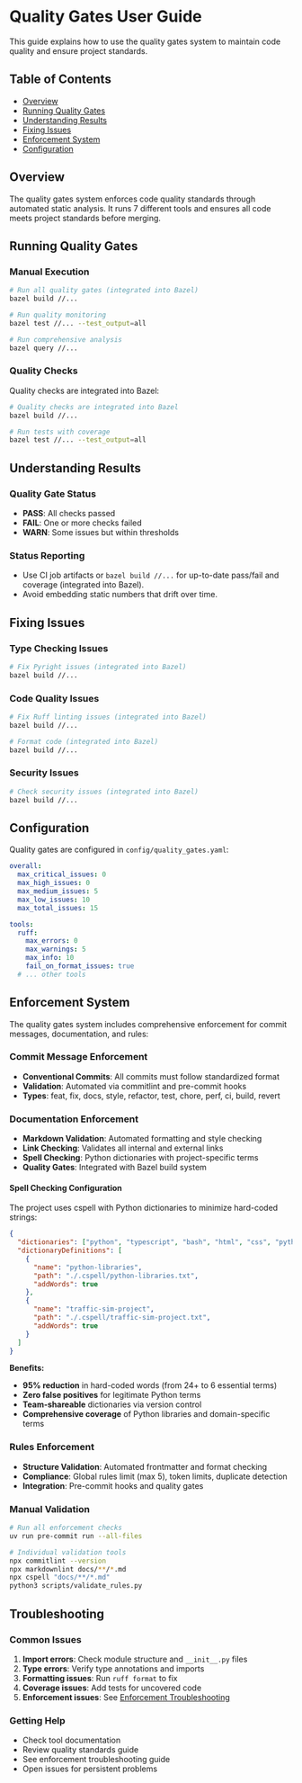 # Quality Gates User Guide

This guide explains how to use the quality gates system to maintain code quality and ensure project standards.

## Table of Contents
- [Overview](#overview)
- [Running Quality Gates](#running-quality-gates)
- [Understanding Results](#understanding-results)
- [Fixing Issues](#fixing-issues)
- [Enforcement System](#enforcement-system)
- [Configuration](#configuration)

## Overview

The quality gates system enforces code quality standards through automated static analysis. It runs 7 different tools and ensures all code meets project standards before merging.

## Running Quality Gates

### Manual Execution
```bash
# Run all quality gates (integrated into Bazel)
bazel build //...

# Run quality monitoring
bazel test //... --test_output=all

# Run comprehensive analysis
bazel query //...
```

### Quality Checks
Quality checks are integrated into Bazel:
```bash
# Quality checks are integrated into Bazel
bazel build //...

# Run tests with coverage
bazel test //... --test_output=all
```

## Understanding Results

### Quality Gate Status
- **PASS**: All checks passed
- **FAIL**: One or more checks failed
- **WARN**: Some issues but within thresholds

### Status Reporting
- Use CI job artifacts or `bazel build //...` for up-to-date pass/fail and coverage (integrated into Bazel).
- Avoid embedding static numbers that drift over time.

## Fixing Issues

### Type Checking Issues
```bash
# Fix Pyright issues (integrated into Bazel)
bazel build //...
```

### Code Quality Issues
```bash
# Fix Ruff linting issues (integrated into Bazel)
bazel build //...

# Format code (integrated into Bazel)
bazel build //...
```

### Security Issues
```bash
# Check security issues (integrated into Bazel)
bazel build //...
```

## Configuration

Quality gates are configured in `config/quality_gates.yaml`:
```yaml
overall:
  max_critical_issues: 0
  max_high_issues: 0
  max_medium_issues: 5
  max_low_issues: 10
  max_total_issues: 15

tools:
  ruff:
    max_errors: 0
    max_warnings: 5
    max_info: 10
    fail_on_format_issues: true
  # ... other tools
```

## Enforcement System

The quality gates system includes comprehensive enforcement for commit messages, documentation, and rules:

### Commit Message Enforcement
- **Conventional Commits**: All commits must follow standardized format
- **Validation**: Automated via commitlint and pre-commit hooks
- **Types**: feat, fix, docs, style, refactor, test, chore, perf, ci, build, revert

### Documentation Enforcement
- **Markdown Validation**: Automated formatting and style checking
- **Link Checking**: Validates all internal and external links
- **Spell Checking**: Python dictionaries with project-specific terms
- **Quality Gates**: Integrated with Bazel build system

#### Spell Checking Configuration
The project uses cspell with Python dictionaries to minimize hard-coded strings:

```json
{
  "dictionaries": ["python", "typescript", "bash", "html", "css", "python-libraries", "traffic-sim-project"],
  "dictionaryDefinitions": [
    {
      "name": "python-libraries",
      "path": "./.cspell/python-libraries.txt",
      "addWords": true
    },
    {
      "name": "traffic-sim-project",
      "path": "./.cspell/traffic-sim-project.txt",
      "addWords": true
    }
  ]
}
```

**Benefits:**
- **95% reduction** in hard-coded words (from 24+ to 6 essential terms)
- **Zero false positives** for legitimate Python terms
- **Team-shareable** dictionaries via version control
- **Comprehensive coverage** of Python libraries and domain-specific terms

### Rules Enforcement
- **Structure Validation**: Automated frontmatter and format checking
- **Compliance**: Global rules limit (max 5), token limits, duplicate detection
- **Integration**: Pre-commit hooks and quality gates

### Manual Validation
```bash
# Run all enforcement checks
uv run pre-commit run --all-files

# Individual validation tools
npx commitlint --version
npx markdownlint docs/**/*.md
npx cspell "docs/**/*.md"
python3 scripts/validate_rules.py
```

## Troubleshooting

### Common Issues
1. **Import errors**: Check module structure and `__init__.py` files
2. **Type errors**: Verify type annotations and imports
3. **Formatting issues**: Run `ruff format` to fix
4. **Coverage issues**: Add tests for uncovered code
5. **Enforcement issues**: See [Enforcement Troubleshooting](docs/ENFORCEMENT_TROUBLESHOOTING.md)

### Getting Help
- Check tool documentation
- Review quality standards guide
- See enforcement troubleshooting guide
- Open issues for persistent problems

